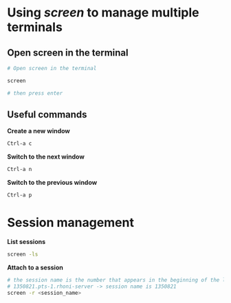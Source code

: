 # Using _screen_ to manage multiple terminals

## Open screen in the terminal

```bash
# Open screen in the terminal

screen

# then press enter
```


## Useful commands

**Create a new window**

```bash
Ctrl-a c
```

**Switch to the next window**

```bash
Ctrl-a n
```

**Switch to the previous window**

```bash
Ctrl-a p
```

# Session management

**List sessions**

```bash
screen -ls
```

**Attach to a session**

```bash
# the session name is the number that appears in the beginning of the line
# 1350821.pts-1.rhoni-server -> session name is 1350821
screen -r <session_name>
```
